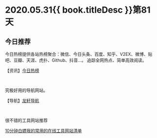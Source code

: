 # 2020.05.31{{ book.titleDesc }}第81天


## 今日推荐

今日热榜提供各站热榜聚合：微信、今日头条、百度、知乎、V2EX、微博、贴吧、豆瓣、天涯、虎扑、Github、抖音...。 追踪全网热点、简单高效阅读。

【资讯】[今日热榜](https://tophub.today/)

<br />

究极好用的导航网站。

【导航】[龙轩导航](http://ilxdh.com/)

<br />

很不错的工具网站推荐

[10分钟白嫖我的常用的在线工具网站清单](https://juejin.im/post/5ed1f00ff265da771b2fe075)